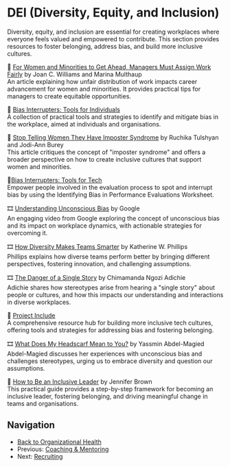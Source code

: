 # DEI (Diversity, Equity, and Inclusion)

Diversity, equity, and inclusion are essential for creating workplaces where everyone feels valued and empowered to contribute. This section provides resources to foster belonging, address bias, and build more inclusive cultures.

🔗 [For Women and Minorities to Get Ahead, Managers Must Assign Work Fairly](https://hbr.org/2018/03/for-women-and-minorities-to-get-ahead-managers-must-assign-work-fairly) by Joan C. Williams and Marina Multhaup  
An article explaining how unfair distribution of work impacts career advancement for women and minorities. It provides practical tips for managers to create equitable opportunities.

🔗 [Bias Interrupters: Tools for Individuals](https://biasinterrupters.org/toolkits/individualtools/)  
A collection of practical tools and strategies to identify and mitigate bias in the workplace, aimed at individuals and organisations.

🔗 [Stop Telling Women They Have Imposter Syndrome](https://hbr.org/2021/02/stop-telling-women-they-have-imposter-syndrome) by Ruchika Tulshyan and Jodi-Ann Burey  
This article critiques the concept of "imposter syndrome" and offers a broader perspective on how to create inclusive cultures that support women and minorities.

🔗[Bias Interrupters: Tools for Tech](https://worklifelaw.org/wp-content/uploads/2022/04/Pinning-Down-the-Jellyfish-Tools-for-Tech.pdf)  
Empower people involved in the evaluation process to spot and interrupt bias by using the Identifying Bias in Performance Evaluations Worksheet.

🎞 [Understanding Unconscious Bias](https://www.youtube.com/watch?v=NW5s_-Nl3JE) by Google  
An engaging video from Google exploring the concept of unconscious bias and its impact on workplace dynamics, with actionable strategies for overcoming it.

🎞 [How Diversity Makes Teams Smarter](https://www.youtube.com/watch?v=1JdDPYFPwUo) by Katherine W. Phillips  
Phillips explains how diverse teams perform better by bringing different perspectives, fostering innovation, and challenging assumptions.

🎞 [The Danger of a Single Story](https://www.ted.com/talks/chimamanda_ngozi_adichie_the_danger_of_a_single_story) by Chimamanda Ngozi Adichie  
Adichie shares how stereotypes arise from hearing a "single story" about people or cultures, and how this impacts our understanding and interactions in diverse workplaces.

🔗 [Project Include](https://projectinclude.org/)  
A comprehensive resource hub for building more inclusive tech cultures, offering tools and strategies for addressing bias and fostering belonging.

🎞 [What Does My Headscarf Mean to You?](https://www.ted.com/talks/yassmin_abdel_magied_what_does_my_headscarf_mean_to_you) by Yassmin Abdel-Magied  
Abdel-Magied discusses her experiences with unconscious bias and challenges stereotypes, urging us to embrace diversity and question our assumptions.

📘 [How to Be an Inclusive Leader](https://www.goodreads.com/book/show/41802816-how-to-be-an-inclusive-leader) by Jennifer Brown  
This practical guide provides a step-by-step framework for becoming an inclusive leader, fostering belonging, and driving meaningful change in teams and organisations.

## Navigation

- [Back to Organizational Health](README.md)
- Previous: [Coaching & Mentoring](coaching-and-mentoring.md)
- Next: [Recruiting](recruiting.md)
